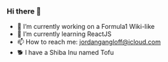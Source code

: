 ### Hi there 👋



- 🔭 I’m currently working on a Formula1 Wiki-like
- 🌱 I’m currently learning ReactJS
- 📫 How to reach me: jordangangloff@icloud.com
- 🐕 I have a Shiba Inu named Tofu


<!--
**JordanGangloff/JordanGangloff** is a ✨ _special_ ✨ repository because its `README.md` (this file) appears on your GitHub profile.

Here are some ideas to get you started:
- 👯 I’m looking to collaborate on ...
- 🤔 I’m looking for help with ...
- 💬 Ask me about ...

- 😄 Pronouns: ...

-->
